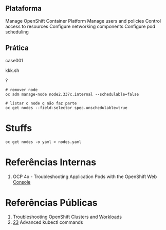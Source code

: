 ## Plataforma

Manage OpenShift Container Platform
Manage users and policies
Control access to resources
Configure networking components
Configure pod scheduling





## Prática

case001

kkk.sh

?



```shell
# remover node
oc adm manage-node node2.337c.internal --schedulable=false

# listar o node q não faz parte
oc get nodes --field-selector spec.unschedulable=true
```



# Stuffs

```shell
oc get nodes -o yaml > nodes.yaml
```





# Referências Internas

1. OCP 4x - Troubleshooting Application Pods with the OpenShift Web [Console](https://role.rhu.redhat.com/rol-rhu/app/seminar/exps174-1)

# Referências Públicas

1. Troubleshooting OpenShift Clusters and [Workloads](https://towardsdatascience.com/troubleshooting-openshift-clusters-and-workloads-382664018935)
2. [23](https://medium.com/faun/kubectl-commands-cheatsheet-43ce8f13adfb) Advanced kubectl commands


